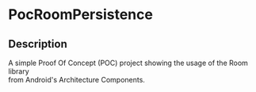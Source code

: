 # PocRoomPersistence
## Description
A simple Proof Of Concept (POC) project showing the usage of the Room library <br/>
from Android's Architecture Components.

